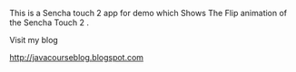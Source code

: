 This is a Sencha touch 2 app for demo which Shows The Flip animation of the Sencha Touch 2 .



Visit my blog 

http://javacourseblog.blogspot.com
